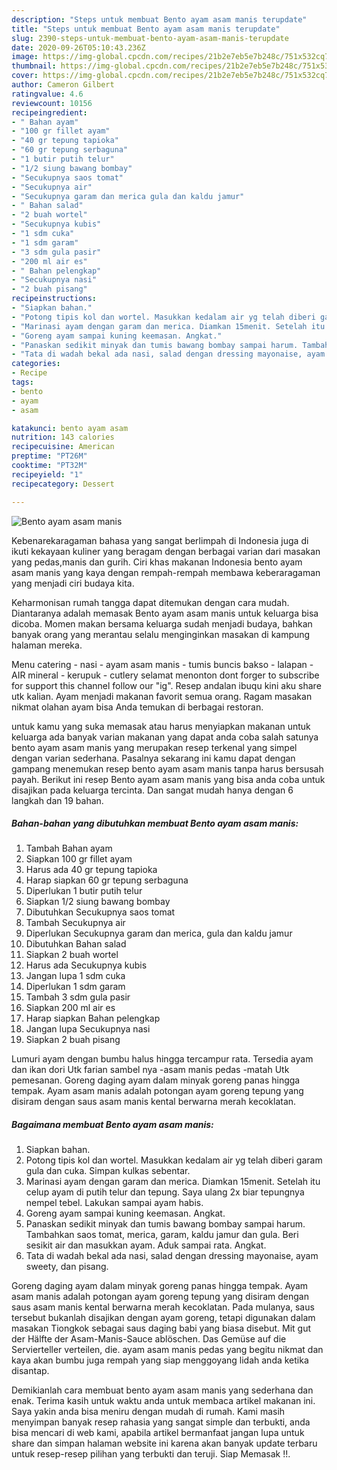 ```yaml
---
description: "Steps untuk membuat Bento ayam asam manis terupdate"
title: "Steps untuk membuat Bento ayam asam manis terupdate"
slug: 2390-steps-untuk-membuat-bento-ayam-asam-manis-terupdate
date: 2020-09-26T05:10:43.236Z
image: https://img-global.cpcdn.com/recipes/21b2e7eb5e7b248c/751x532cq70/bento-ayam-asam-manis-foto-resep-utama.jpg
thumbnail: https://img-global.cpcdn.com/recipes/21b2e7eb5e7b248c/751x532cq70/bento-ayam-asam-manis-foto-resep-utama.jpg
cover: https://img-global.cpcdn.com/recipes/21b2e7eb5e7b248c/751x532cq70/bento-ayam-asam-manis-foto-resep-utama.jpg
author: Cameron Gilbert
ratingvalue: 4.6
reviewcount: 10156
recipeingredient:
- " Bahan ayam"
- "100 gr fillet ayam"
- "40 gr tepung tapioka"
- "60 gr tepung serbaguna"
- "1 butir putih telur"
- "1/2 siung bawang bombay"
- "Secukupnya saos tomat"
- "Secukupnya air"
- "Secukupnya garam dan merica gula dan kaldu jamur"
- " Bahan salad"
- "2 buah wortel"
- "Secukupnya kubis"
- "1 sdm cuka"
- "1 sdm garam"
- "3 sdm gula pasir"
- "200 ml air es"
- " Bahan pelengkap"
- "Secukupnya nasi"
- "2 buah pisang"
recipeinstructions:
- "Siapkan bahan."
- "Potong tipis kol dan wortel. Masukkan kedalam air yg telah diberi garam gula dan cuka. Simpan kulkas sebentar."
- "Marinasi ayam dengan garam dan merica. Diamkan 15menit. Setelah itu celup ayam di putih telur dan tepung. Saya ulang 2x biar tepungnya nempel tebel. Lakukan sampai ayam habis."
- "Goreng ayam sampai kuning keemasan. Angkat."
- "Panaskan sedikit minyak dan tumis bawang bombay sampai harum. Tambahkan saos tomat, merica, garam, kaldu jamur dan gula. Beri sesikit air dan masukkan ayam. Aduk sampai rata. Angkat."
- "Tata di wadah bekal ada nasi, salad dengan dressing mayonaise, ayam sweety, dan pisang."
categories:
- Recipe
tags:
- bento
- ayam
- asam

katakunci: bento ayam asam 
nutrition: 143 calories
recipecuisine: American
preptime: "PT26M"
cooktime: "PT32M"
recipeyield: "1"
recipecategory: Dessert

---
```



![Bento ayam asam manis](https://img-global.cpcdn.com/recipes/21b2e7eb5e7b248c/751x532cq70/bento-ayam-asam-manis-foto-resep-utama.jpg)

Kebenarekaragaman bahasa yang sangat berlimpah di Indonesia juga di ikuti kekayaan kuliner yang beragam dengan berbagai varian dari masakan yang pedas,manis dan gurih. Ciri khas makanan Indonesia bento ayam asam manis yang kaya dengan rempah-rempah membawa keberaragaman yang menjadi ciri budaya kita.


Keharmonisan rumah tangga dapat ditemukan dengan cara mudah. Diantaranya adalah memasak Bento ayam asam manis untuk keluarga bisa dicoba. Momen makan bersama keluarga sudah menjadi budaya, bahkan banyak orang yang merantau selalu menginginkan masakan di kampung halaman mereka.

Menu catering - nasi - ayam asam manis - tumis buncis bakso - lalapan - AIR mineral - kerupuk - cutlery selamat menonton dont forger to subscribe for support this channel follow our &#34;ig&#34;. Resep andalan ibuqu kini aku share utk kalian. Ayam menjadi makanan favorit semua orang. Ragam masakan nikmat olahan ayam bisa Anda temukan di berbagai restoran.

untuk kamu yang suka memasak atau harus menyiapkan makanan untuk keluarga ada banyak varian makanan yang dapat anda coba salah satunya bento ayam asam manis yang merupakan resep terkenal yang simpel dengan varian sederhana. Pasalnya sekarang ini kamu dapat dengan gampang menemukan resep bento ayam asam manis tanpa harus bersusah payah.
Berikut ini resep Bento ayam asam manis yang bisa anda coba untuk disajikan pada keluarga tercinta. Dan sangat mudah hanya dengan 6 langkah dan 19 bahan.


<!--inarticleads1-->

##### Bahan-bahan yang dibutuhkan membuat Bento ayam asam manis:

1. Tambah  Bahan ayam
1. Siapkan 100 gr fillet ayam
1. Harus ada 40 gr tepung tapioka
1. Harap siapkan 60 gr tepung serbaguna
1. Diperlukan 1 butir putih telur
1. Siapkan 1/2 siung bawang bombay
1. Dibutuhkan Secukupnya saos tomat
1. Tambah Secukupnya air
1. Diperlukan Secukupnya garam dan merica, gula dan kaldu jamur
1. Dibutuhkan  Bahan salad
1. Siapkan 2 buah wortel
1. Harus ada Secukupnya kubis
1. Jangan lupa 1 sdm cuka
1. Diperlukan 1 sdm garam
1. Tambah 3 sdm gula pasir
1. Siapkan 200 ml air es
1. Harap siapkan  Bahan pelengkap
1. Jangan lupa Secukupnya nasi
1. Siapkan 2 buah pisang


Lumuri ayam dengan bumbu halus hingga tercampur rata. Tersedia ayam dan ikan dori Utk farian sambel nya -asam manis pedas -matah Utk pemesanan. Goreng daging ayam dalam minyak goreng panas hingga tempak. Ayam asam manis adalah potongan ayam goreng tepung yang disiram dengan saus asam manis kental berwarna merah kecoklatan. 

<!--inarticleads2-->

##### Bagaimana membuat  Bento ayam asam manis:

1. Siapkan bahan.
1. Potong tipis kol dan wortel. Masukkan kedalam air yg telah diberi garam gula dan cuka. Simpan kulkas sebentar.
1. Marinasi ayam dengan garam dan merica. Diamkan 15menit. Setelah itu celup ayam di putih telur dan tepung. Saya ulang 2x biar tepungnya nempel tebel. Lakukan sampai ayam habis.
1. Goreng ayam sampai kuning keemasan. Angkat.
1. Panaskan sedikit minyak dan tumis bawang bombay sampai harum. Tambahkan saos tomat, merica, garam, kaldu jamur dan gula. Beri sesikit air dan masukkan ayam. Aduk sampai rata. Angkat.
1. Tata di wadah bekal ada nasi, salad dengan dressing mayonaise, ayam sweety, dan pisang.


Goreng daging ayam dalam minyak goreng panas hingga tempak. Ayam asam manis adalah potongan ayam goreng tepung yang disiram dengan saus asam manis kental berwarna merah kecoklatan. Pada mulanya, saus tersebut bukanlah disajikan dengan ayam goreng, tetapi digunakan dalam masakan Tiongkok sebagai saus daging babi yang biasa disebut. Mit gut der Hälfte der Asam-Manis-Sauce ablöschen. Das Gemüse auf die Servierteller verteilen, die. ayam asam manis pedas yang begitu nikmat dan kaya akan bumbu juga rempah yang siap menggoyang lidah anda ketika disantap. 

Demikianlah cara membuat bento ayam asam manis yang sederhana dan enak. Terima kasih untuk waktu anda untuk membaca artikel makanan ini. Saya yakin anda bisa meniru dengan mudah di rumah. Kami masih menyimpan banyak resep rahasia yang sangat simple dan terbukti, anda bisa mencari di web kami, apabila artikel bermanfaat jangan lupa untuk share dan simpan halaman website ini karena akan banyak update terbaru untuk resep-resep pilihan yang terbukti dan teruji. Siap Memasak !!. 
